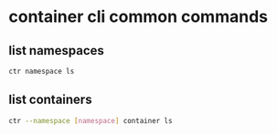 # container cli common commands

## list namespaces

```bash
ctr namespace ls
```

## list containers

```bash
ctr --namespace [namespace] container ls
```
